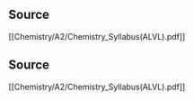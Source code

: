 
## Source
[[Chemistry/A2/Chemistry_Syllabus(ALVL).pdf]]
## Source
[[Chemistry/A2/Chemistry_Syllabus(ALVL).pdf]]